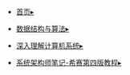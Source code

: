 - [首页▸](/)

- [数据结构与算法▸](/笔记/数据结构与算法.md)<br>

- [深入理解计算机系统▸](/笔记/深入理解计算机系统.md)<br>

- [系统架构师笔记-希赛第四版教程▸](/笔记/系统架构师笔记-希赛第四版教程.md)<br>